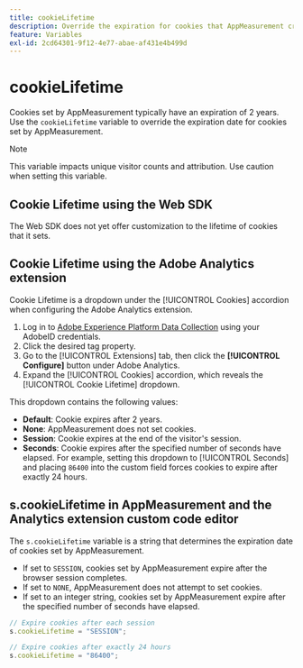 ```yaml
---
title: cookieLifetime
description: Override the expiration for cookies that AppMeasurement creates.
feature: Variables
exl-id: 2cd64301-9f12-4e77-abae-af431e4b499d
---
```

# cookieLifetime

Cookies set by AppMeasurement typically have an expiration of 2 years. Use the `cookieLifetime` variable to override the expiration date for cookies set by AppMeasurement.

>[!NOTE]
>
>This variable impacts unique visitor counts and attribution. Use caution when setting this variable.

## Cookie Lifetime using the Web SDK

The Web SDK does not yet offer customization to the lifetime of cookies that it sets.

## Cookie Lifetime using the Adobe Analytics extension

Cookie Lifetime is a dropdown under the [!UICONTROL Cookies] accordion when configuring the Adobe Analytics extension.

1. Log in to [Adobe Experience Platform Data Collection](https://experience.adobe.com/data-collection) using your AdobeID credentials.
1. Click the desired tag property.
1. Go to the [!UICONTROL Extensions] tab, then click the **[!UICONTROL Configure]** button under Adobe Analytics.
1. Expand the [!UICONTROL Cookies] accordion, which reveals the [!UICONTROL Cookie Lifetime] dropdown.

This dropdown contains the following values:

* **Default**: Cookie expires after 2 years.
* **None**: AppMeasurement does not set cookies.
* **Session**: Cookie expires at the end of the visitor's session.
* **Seconds**: Cookie expires after the specified number of seconds have elapsed. For example, setting this dropdown to [!UICONTROL Seconds] and placing `86400` into the custom field forces cookies to expire after exactly 24 hours.

## s.cookieLifetime in AppMeasurement and the Analytics extension custom code editor

The `s.cookieLifetime` variable is a string that determines the expiration date of cookies set by AppMeasurement.

* If set to `SESSION`, cookies set by AppMeasurement expire after the browser session completes.
* If set to `NONE`, AppMeasurement does not attempt to set cookies.
* If set to an integer string, cookies set by AppMeasurement expire after the specified number of seconds have elapsed.

```js
// Expire cookies after each session
s.cookieLifetime = "SESSION";

// Expire cookies after exactly 24 hours
s.cookieLifetime = "86400";
```
